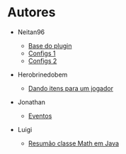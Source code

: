 # Autores

* Neitan96
  * [Base do plugin](Bukkit%20básico/Criando%20a%20base%20do%20plugin.md)
  * [Configs 1](Bukkit%20básico/Gerenciando%20configs%201.md)
  * [Configs 2](Bukkit%20básico/Gerenciando%20configs%202.md)

* Herobrinedobem
  * [Dando itens para um jogador](Bukkit%20básico/Dando%20itens%20para%20um%20jogador.md)

* Jonathan
  * [Eventos](Bukkit%20básico/Criando%20Listener%20de%20eventos.md)

* Luigi
  * [Resumão classe Math em Java](Java/Resumao%20classe%20Math%20em%20Java.md)
